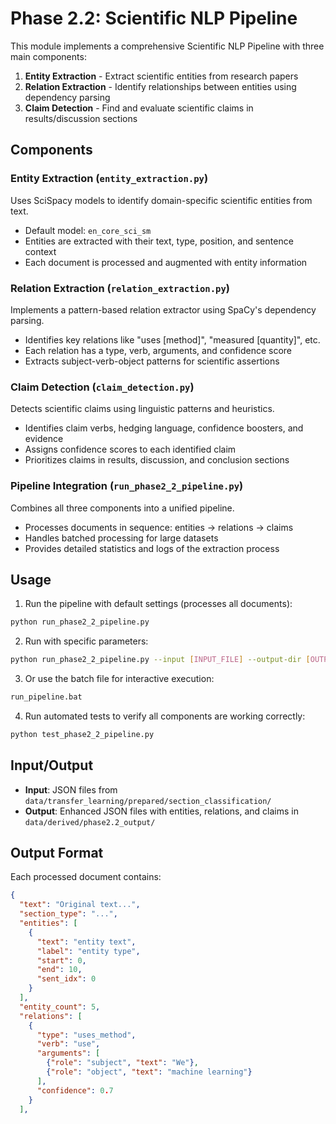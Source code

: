 # Phase 2.2: Scientific NLP Pipeline

This module implements a comprehensive Scientific NLP Pipeline with three main components:

1. **Entity Extraction** - Extract scientific entities from research papers
2. **Relation Extraction** - Identify relationships between entities using dependency parsing
3. **Claim Detection** - Find and evaluate scientific claims in results/discussion sections

## Components

### Entity Extraction (`entity_extraction.py`)

Uses SciSpacy models to identify domain-specific scientific entities from text.

- Default model: `en_core_sci_sm`
- Entities are extracted with their text, type, position, and sentence context
- Each document is processed and augmented with entity information

### Relation Extraction (`relation_extraction.py`)

Implements a pattern-based relation extractor using SpaCy's dependency parsing.

- Identifies key relations like "uses [method]", "measured [quantity]", etc.
- Each relation has a type, verb, arguments, and confidence score
- Extracts subject-verb-object patterns for scientific assertions

### Claim Detection (`claim_detection.py`)

Detects scientific claims using linguistic patterns and heuristics.

- Identifies claim verbs, hedging language, confidence boosters, and evidence
- Assigns confidence scores to each identified claim
- Prioritizes claims in results, discussion, and conclusion sections

### Pipeline Integration (`run_phase2_2_pipeline.py`)

Combines all three components into a unified pipeline.

- Processes documents in sequence: entities → relations → claims
- Handles batched processing for large datasets
- Provides detailed statistics and logs of the extraction process

## Usage

1. Run the pipeline with default settings (processes all documents):

```bash
python run_phase2_2_pipeline.py
```

2. Run with specific parameters:

```bash
python run_phase2_2_pipeline.py --input [INPUT_FILE] --output-dir [OUTPUT_DIR] --max-docs [NUM_DOCS]
```

3. Or use the batch file for interactive execution:

```bash
run_pipeline.bat
```

4. Run automated tests to verify all components are working correctly:

```bash
python test_phase2_2_pipeline.py
```

## Input/Output

- **Input**: JSON files from `data/transfer_learning/prepared/section_classification/`
- **Output**: Enhanced JSON files with entities, relations, and claims in `data/derived/phase2.2_output/`

## Output Format

Each processed document contains:

```json
{
  "text": "Original text...",
  "section_type": "...",
  "entities": [
    {
      "text": "entity text",
      "label": "entity type",
      "start": 0,
      "end": 10,
      "sent_idx": 0
    }
  ],
  "entity_count": 5,
  "relations": [
    {
      "type": "uses_method",
      "verb": "use",
      "arguments": [
        {"role": "subject", "text": "We"},
        {"role": "object", "text": "machine learning"}
      ],
      "confidence": 0.7
    }
  ],